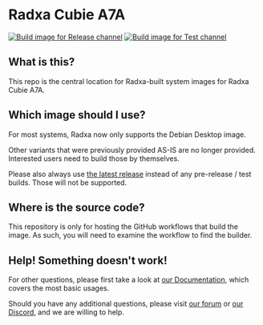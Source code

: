 # Radxa Cubie A7A
[![Build image for Release channel](https://github.com/radxa-build/radxa-cubie-a7a/actions/workflows/build.yaml/badge.svg)](https://github.com/radxa-build/radxa-cubie-a7a/actions/workflows/build.yaml) [![Build image for Test channel](https://github.com/radxa-build/radxa-cubie-a7a/actions/workflows/test.yaml/badge.svg)](https://github.com/radxa-build/radxa-cubie-a7a/actions/workflows/test.yaml)

## What is this?

This repo is the central location for Radxa-built system images for Radxa Cubie A7A.

## Which image should I use?

For most systems, Radxa now only supports the Debian Desktop image.

Other variants that were previously provided AS-IS are no longer provided. Interested users need to build those by themselves.

Please also always use [the latest release](https://github.com/radxa-build/radxa-cubie-a7a/releases/latest) instead of any pre-release / test builds. Those will not be supported.

## Where is the source code?

This repository is only for hosting the GitHub workflows that build the image. As such, you will need to examine the workflow to find the builder.

## Help! Something doesn't work!

For other questions, please first take a look at [our Documentation](https://docs.radxa.com), which covers the most basic usages.

Should you have any additional questions, please visit [our forum](https://forum.radxa.com/) or [our Discord](https://rock.sh/go), and we are willing to help.

